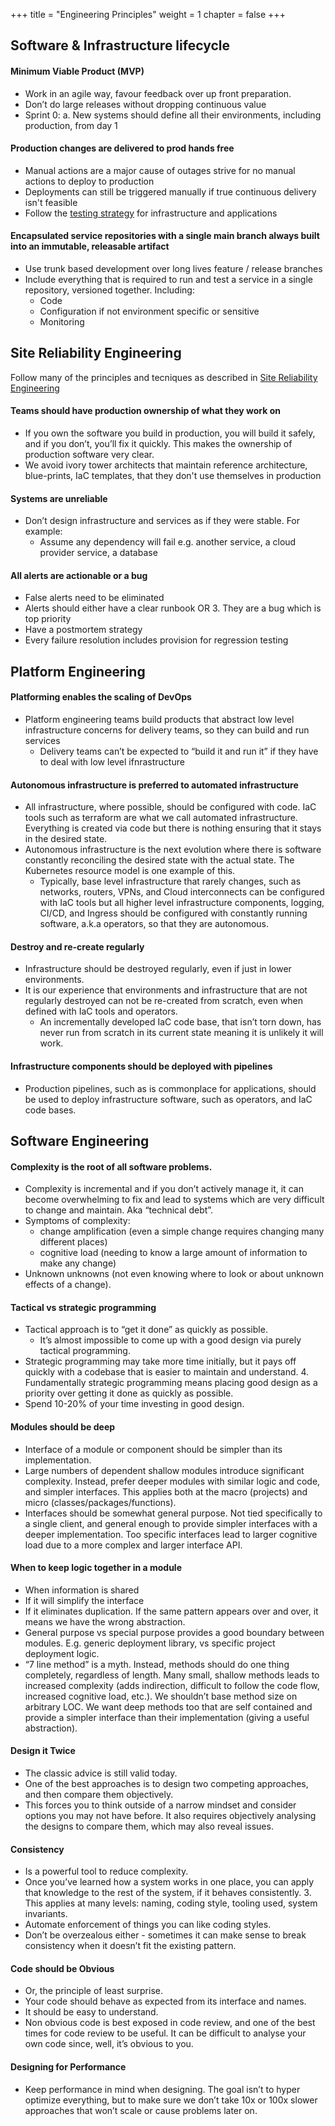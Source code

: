 +++
title = "Engineering Principles"
weight = 1
chapter = false
+++

## Software & Infrastructure lifecycle

#### Minimum Viable Product (MVP)
*  Work in an agile way, favour feedback over up front preparation. 
*  Don’t do large releases without dropping continuous value
*  Sprint 0:
   a. New systems should define all their environments, including production, from day 1

#### Production changes are delivered to prod hands free 
*  Manual actions are a major cause of outages strive for no manual actions to deploy to production
*  Deployments can still be triggered manually if true continuous delivery isn't feasible
*  Follow the [testing strategy](/core-p2p/testing-strategy/) for infrastructure and applications

#### Encapsulated service repositories with a single main branch always built into an immutable, releasable artifact
* Use trunk based development over long lives feature / release branches 
* Include everything that is required to run and test a service in a single repository, versioned together. Including:
  * Code
  * Configuration if not environment specific or sensitive
  * Monitoring

## Site Reliability Engineering

Follow many of the principles and tecniques as described in [Site Reliability Engineering](https://sre.google/)

#### Teams should have production ownership of what they work on
* If you own the software you build in production, you will build it safely, and if you don’t, you’ll fix it quickly. This makes the ownership of production software very clear.
* We avoid ivory tower architects that maintain reference architecture, blue-prints, IaC templates, that they don't use themselves in production

#### Systems are unreliable
* Don’t design infrastructure and services as if they were stable. For example:
  * Assume any dependency will fail e.g. another service, a cloud provider service, a database

#### All alerts are actionable or a bug
*  False alerts need to be eliminated
*  Alerts should either have a clear runbook OR 3. They are a bug which is top priority
*  Have a postmortem strategy
*  Every failure resolution includes provision for regression testing


##  Platform Engineering

#### Platforming enables the scaling of DevOps
* Platform engineering teams build products that abstract low level infrastructure concerns for delivery teams, so they can build and run
    services
  * Delivery teams can’t be expected to “build it and run it” if they have to deal with low level ifnrastructure

#### Autonomous infrastructure is preferred to automated infrastructure
* All infrastructure, where possible, should be configured with code. IaC tools such as terraform are what we call automated infrastructure. Everything is created via code but there is nothing ensuring that it stays in the desired state.
* Autonomous infrastructure is the next evolution where there is software constantly reconciling the desired state with the actual state. The Kubernetes resource model is one example of this.
  * Typically, base level infrastructure that rarely changes, such as networks, routers, VPNs, and Cloud interconnects can be configured with IaC tools but all higher level infrastructure components, logging, CI/CD, and Ingress should be configured with constantly running software, a.k.a operators, so that they are autonomous.

#### Destroy and re-create regularly
* Infrastructure should be destroyed regularly, even if just in lower environments.
* It is our experience that environments and infrastructure that are not regularly destroyed can not be re-created from scratch, even when defined with IaC tools and operators.
  * An incrementally developed IaC code base, that isn’t torn down, has never run from scratch in its current state meaning it is unlikely it will
      work.

#### Infrastructure components should be deployed with pipelines
* Production pipelines, such as is commonplace for applications, should be used to deploy infrastructure software, such as operators, and IaC code bases.

## Software Engineering

#### Complexity is the root of all software problems.
* Complexity is incremental and if you don’t actively manage it, it can become overwhelming to fix and lead to systems which are very difficult to change and maintain. Aka “technical debt”.
* Symptoms of complexity: 
  * change amplification (even a simple change requires changing many different places) 
  * cognitive load (needing to  know a large amount of information to make any change)
* Unknown unknowns (not even knowing where to look or about unknown effects of a change).

#### Tactical vs strategic programming
* Tactical approach is to “get it done” as quickly as possible.
  * It’s almost impossible to come up with a good design via purely tactical programming.
* Strategic programming may take more time initially, but it pays off quickly with a codebase that is easier to maintain and understand. 4. Fundamentally strategic programming means placing good design as a priority over getting it done as quickly as possible.
* Spend 10-20% of your time investing in good design.

#### Modules should be deep
* Interface of a module or component should be simpler than its implementation.
* Large numbers of dependent shallow modules introduce significant complexity. Instead, prefer deeper modules with similar logic and code,  and simpler interfaces. This applies both at the macro (projects) and micro (classes/packages/functions).
* Interfaces should be somewhat general purpose. Not tied specifically to a single client, and general enough to provide simpler interfaces
    with a deeper implementation. Too specific interfaces lead to larger cognitive load due to a more complex and larger interface API.

#### When to keep logic together in a module
* When information is shared
* If it will simplify the interface
* If it eliminates duplication. If the same pattern appears over and over, it means we have the wrong abstraction.
* General purpose vs special purpose provides a good boundary between modules. E.g. generic deployment library, vs specific project deployment logic.
* “7 line method” is a myth. Instead, methods should do one thing completely, regardless of length. Many small,
    shallow methods leads to increased complexity (adds indirection, difficult to follow the code flow, increased cognitive load, etc.). We shouldn’t base method size on arbitrary LOC. We want deep methods too that are self contained and provide a simpler interface than their implementation (giving a useful abstraction).

#### Design it Twice
* The classic advice is still valid today.
* One of the best approaches is to design two competing approaches, and then compare them objectively.
* This forces you to think outside of a narrow mindset and consider options you may not have before. It also requires objectively analysing
    the designs to compare them, which may also reveal issues.

#### Consistency

* Is a powerful tool to reduce complexity.
* Once you’ve learned how a system works in one place, you can apply that knowledge to the rest of the system, if it behaves consistently. 3. This applies at many levels: naming, coding style, tooling used, system invariants.
* Automate enforcement of things you can like coding styles.
* Don’t be overzealous either - sometimes it can make sense to break consistency when it doesn’t fit the existing pattern.

#### Code should be Obvious
* Or, the principle of least surprise.
* Your code should behave as expected from its interface and names.
* It should be easy to understand.
* Non obvious code is best exposed in code review, and one of the best times for code review to be useful. It can be difficult to analyse your
    own code since, well, it’s obvious to you.

#### Designing for Performance
* Keep performance in mind when designing. The goal isn’t to hyper optimize everything, but to make sure we don’t take 10x or 100x slower approaches that won’t scale or cause problems later on.
